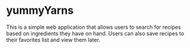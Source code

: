 # yummyYarns

This is a simple web application that allows users to search for recipes based on ingredients they have on hand. Users can also save recipes to their favorites list and view them later.
